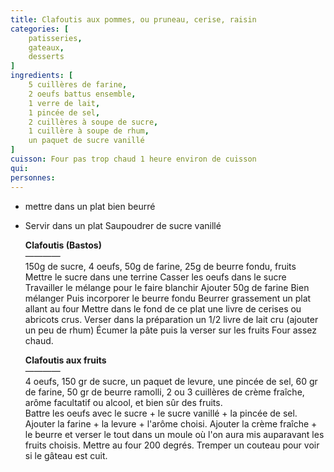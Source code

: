 ```yaml
---
title: Clafoutis aux pommes, ou pruneau, cerise, raisin
categories: [
    patisseries,
    gateaux,
    desserts
]
ingredients: [
    5 cuillères de farine,
    2 oeufs battus ensemble,
    1 verre de lait,
    1 pincée de sel,
    2 cuillères à soupe de sucre,
    1 cuillère à soupe de rhum,
    un paquet de sucre vanillé    
]
cuisson: Four pas trop chaud 1 heure environ de cuisson
qui: 
personnes: 
---
```

    
* mettre dans un plat bien beurré
* Servir dans un plat Saupoudrer de sucre vanillé
  
    <b>Clafoutis (Bastos)</b><br>
    ————<br>
    150g de sucre,
    4 oeufs,
    50g de farine,
    25g de beurre fondu,
    fruits<br>
    Mettre le sucre dans une terrine Casser les oeufs dans le sucre Travailler le mélange pour le faire blanchir Ajouter 50g de farine Bien mélanger Puis incorporer le beurre fondu Beurrer grassement un plat allant au four Mettre dans le fond de ce plat une livre de cerises ou abricots crus. Verser dans la préparation un 1/2 livre de lait cru (ajouter un peu de rhum) Écumer la pâte puis la verser sur les fruits Four assez chaud.
  
    <b>Clafoutis aux fruits</b><br>    ————<br>
    4 oeufs,
    150 gr de sucre,
    un paquet de levure,
    une pincée de sel,
    60 gr de farine,
    50 gr de beurre ramolli,
    2 ou 3 cuillères de crème fraîche,
    arôme facultatif ou alcool,
    et bien sûr des fruits.<br>
    Battre les oeufs avec le sucre + le sucre vanillé + la pincée de sel. Ajouter la farine + la levure + l'arôme choisi. Ajouter la crème fraîche + le beurre et verser le tout dans un moule où l'on aura mis auparavant les fruits choisis. Mettre au four 200 degrés. Tremper un couteau pour voir si le gâteau est cuit.